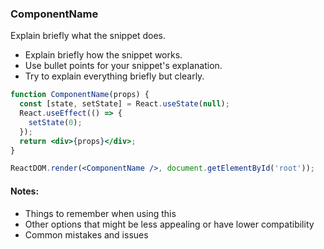 ### ComponentName

Explain briefly what the snippet does.

- Explain briefly how the snippet works.
- Use bullet points for your snippet's explanation.
- Try to explain everything briefly but clearly.

```jsx
function ComponentName(props) {
  const [state, setState] = React.useState(null);
  React.useEffect(() => {
    setState(0);
  });
  return <div>{props}</div>;
}
```

```jsx
ReactDOM.render(<ComponentName />, document.getElementById('root'));
```

<!-- OPTIONAL -->

#### Notes:

- Things to remember when using this
- Other options that might be less appealing or have lower compatibility
- Common mistakes and issues

<!-- tags: (separate each by a comma) -->

<!-- expertise: (0,1,2,3) -->
<!-- Expertise levels (pick only one, no parentheses):
  0: beginner
  1: intermediate
  2: advanced
  3: expert
-->
